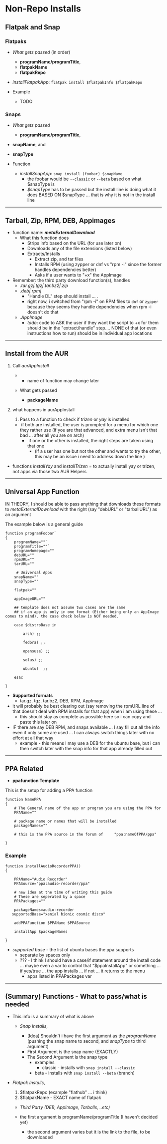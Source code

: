 # Non-Repo Installs

## Flatpak and Snap

### Flatpaks

- _What gets passed_ (in order)
  - **programName/programTitle**,
  - **flatpakName**
  - **flatpakRepo**

- *installFlatpakApp*: `flatpak install $flatpakInfo $flatpakRepo`
- Example

  - TODO

### Snaps

- _What gets passed_

  - **programName/programTitle**,
- **snapName**, and
- **snapType**
- Function
  - *installSnapApp*: `snap install (foobar) $snapName`
    - the foobar would be `--classic` or `--beta` based on what $snapType is
    - _$snapType_ has to be passed but the install line is doing what it does BASED ON $snapType ... that is why it is not in the install line

* * *

## Tarball, Zip, RPM, DEB, Appimages

- function name: **_metaExternalDownload_**
  - What this function does
    - Strips info based on the URL (for use later on)
    - Downloads any of the file extensions (listed below)
    - Extracts/Installs
      - Extract zip, and tar files
      - Installs RPM (using zypper or dnf vs "rpm -i" since the former handles dependencies better)
      - Asks if a user wants to "+x" the AppImage
- Remember: the third party download function(s), handles
  - _.tar.gz|.tgz|.tar.bz2|.zip_
  - _.deb|.rpm|_
    - "Handle DL" step should install ... .
    - right now, i switched from "rpm -i" on RPM files to `dnf` or `zypper` because they seems they handle dependencies when rpm -i doesn't do that
  - _.AppImage_
    - *todo*: code to ASK the user if they want the script to +x for them should be in the "extract/handle" step.... NONE of that (or even instructions how to run) should be in individual app locations

* * *

## Install from the AUR

1. Call _aurAppInstall_

    - -   name of function may change later

    - What gets passed
        - **packageName**

2. what happens in aurAppInstall

    1. Pass to a function to check if _trizen_ or _yay_ is installed

    - ​ if both are installed, the user is prompted for a menu for which one they rather use (if you are that advanced, and extra menu isn't that bad ... after all you are on arch)
        - ​ if one or the other is installed, the right steps are taken using that one
            - (if a user has one but not the other and wants to try the other, this may be an issue i need to address down the line )

- functions _installYay_ and _installTrizen_ = to actually install yay or trizen, not apps via those two AUR Helpers

* * *

## Universal App Function

IN THEORY, I should be able to pass anything that downloads these formats to _metaExternalDownload_ with the right (say "debURL" or "tarballURL") as an argument

The example below is a general guide

    function programFoobar`
    {
        programName=""`
        programTitle=""`
        programHomepage=""
        debURL=""
        rpmURL=""
        tarURL=""

         # Universal Apps
        snapName=""
        snapType=""

        flatpak=""

        appImageURL=""

        ## template does not assume two cases are the same
        ## if an app is only in one format (Etcher being only an AppImage comes to mind). the case check below is NOT needed.

        case $distroBase in

            arch) ;;

            fedora) ;;

            opensuse) ;;

            solus) ;;

            ubuntu)  ;;

        esac

    }

- **Supported formats**
  - tar.gz. tgz. tar.bz2, DEB, RPM, AppImage
- it will probably be best clearing out (say removing the rpmURL line of that doesn't deal with RPM installs for that app) when i am using these ...
  - this should stay as complete as possible here so i can copy and paste this later on
- IF there are say DEB RPM, and snaps available ... I say fill out all the info even if only some are used ... I can always switch things later with no effort at all that way
  - example - this means I may use a DEB for the ubuntu base, but i can then switch later with the snap info for that app already filled out

* * *

## PPA Related

- **ppafunction Template**

This is the setup for adding a PPA function

    function NamePPA
    {
        # The General name of the app or program you are using the PPA for
        PPAName=""

        # package name or names that will be installed
        packageNames=""

        # this is the PPA source in the forum of     "ppa:nameOfPPA/ppa"

    }

### Example

    function installAudioRecorderPPA()
    {

        PPAName="Audio Recorder"
        PPASource="ppa:audio-recorder/ppa"

        # new idea at the time of writing this guide
        # These are seperated by a space
        PPAPackages=""

        packageNames=audio-recorder
       supportedBase="xenial bionic cosmic disco"

        addPPAFunction $PPAName $PPASource

        installApp $packageNames

    }

- *supported base* - the list of ubuntu bases the ppa supports
  - separate by spaces only
  - ??? - I think I should have a case/if statement around the install code ... maybe even a var to control that "$ppaInstallApp" or something ... if yes/true ... the app installs ... if not ... it returns to the menu
    - apps listed in PPAPackages var

* * *

## (Summary) Functions - What to pass/what is needed

- This info is a summary of what is above

  - *Snap Installs*,

    - [Idea] Shouldn't i have the first argument as the _programName_ (pushing the snap name to second, and _snapType_ to third argument)
    - First Argument is the snap name  (EXACTLY)
    - The Second Argument is the snap type
      - examples
        - classic - installs with `snap install --classic`
      - beta - installs with `snap install --beta` (branch)

- *Flatpak Installs*,

    1. $flatpakRepo (example "flathub" ... i think)
    2. $flatpakName - EXACT name of flatpak

  - *Third Party _(DEB, AppImage, Tarballs, ..etc)_*

  - the first argument is programName/programTitle (I haven't decided  yet)
    - the second argument varies but it is the link to the file, to be downloaded
